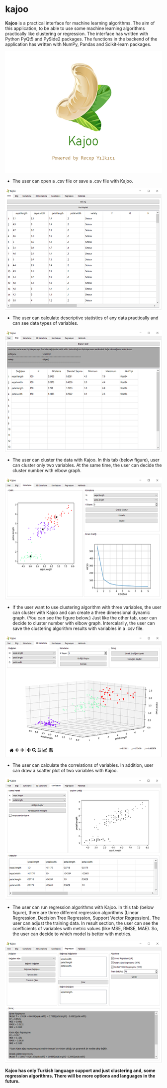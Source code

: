 # kajoo
**Kajoo** is a practical interface for machine learning algorithms. The aim of this application,
to be able to use some machine learning algorithms practically like clustering or regression.
The interface has written with Python PyQt5 and PySide2 packages. The functions in the backend
of the application has written with NumPy, Pandas and Scikit-learn packages.

<img src="https://github.com/ryilkici/kajoo/blob/master/img/1.png" width="600" height="390">

- The user can open a .csv file or save a .csv file with Kajoo.

<img src="https://github.com/ryilkici/kajoo/blob/master/img/2.png" width="600" height="390">

- The user can calculate descriptive statistics of any data practically and can see data types of variables.

<img src="https://github.com/ryilkici/kajoo/blob/master/img/3.png" width="600" height="390">

- The user can cluster the data with Kajoo. In this tab (below figure), user can cluster only two variables. At the same time, the user can decide the cluster number with elbow graph.

<img src="https://github.com/ryilkici/kajoo/blob/master/img/4.png" width="600" height="390">

- If the user want to use clustering algorithm with three variables, the user can cluster with Kajoo and can create a three dimensional dynamic graph. (You can see the figure below.) Just like the other tab, user can decide to cluster number with elbow graph. Intercalarily, the user can save the clustering algorithm results with variables in a .csv file.

<img src="https://github.com/ryilkici/kajoo/blob/master/img/5.png" width="600" height="390">

- The user can calculate the correlations of variables. In addition, user can draw a scatter plot of two variables with Kajoo.

<img src="https://github.com/ryilkici/kajoo/blob/master/img/6.png" width="600" height="390">

- The user can run regression algorithms with Kajoo. In this tab (below figure), there are three different regression algorithms (Linear Regression, Decision Tree Regression, Support Vector Regression). The user can adjust the training data. In result section, the user can see the coefficients of variables with metric values (like MSE, RMSE, MAE). So, the user can decide to which model is better with metrics.

<img src="https://github.com/ryilkici/kajoo/blob/master/img/7.png" width="600" height="390">

**Kajoo has only Turkish language support and just clustering and, some regression algorithms. There will be more options and languages in the future.**
